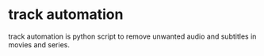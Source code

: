 # track automation

track automation is python script to remove unwanted audio and subtitles in movies and series.

